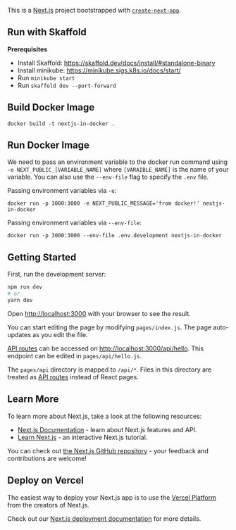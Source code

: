 This is a [Next.js](https://nextjs.org/) project bootstrapped with [`create-next-app`](https://github.com/vercel/next.js/tree/canary/packages/create-next-app).

## Run with Skaffold

**Prerequisites**

- Install Skaffold: https://skaffold.dev/docs/install/#standalone-binary
- Install minikube: https://minikube.sigs.k8s.io/docs/start/
- Run `minikube start`
- Run `skaffold dev --port-forward`

## Build Docker Image

```
docker build -t nextjs-in-docker .
```

## Run Docker Image

We need to pass an environment variable to the docker run command using `-e NEXT_PUBLIC_[VARIABLE_NAME]` where `[VARAIBLE_NAME]` is the name of your variable. You can also use the `--env-file` flag to specify the `.env` file.

Passing environment variables via `-e`:

```
docker run -p 3000:3000 -e NEXT_PUBLIC_MESSAGE='from docker!' nextjs-in-docker
```

Passing environment variables via `--env-file`:

```
docker run -p 3000:3000 --env-file .env.development nextjs-in-docker
```

## Getting Started

First, run the development server:

```bash
npm run dev
# or
yarn dev
```

Open [http://localhost:3000](http://localhost:3000) with your browser to see the result.

You can start editing the page by modifying `pages/index.js`. The page auto-updates as you edit the file.

[API routes](https://nextjs.org/docs/api-routes/introduction) can be accessed on [http://localhost:3000/api/hello](http://localhost:3000/api/hello). This endpoint can be edited in `pages/api/hello.js`.

The `pages/api` directory is mapped to `/api/*`. Files in this directory are treated as [API routes](https://nextjs.org/docs/api-routes/introduction) instead of React pages.

## Learn More

To learn more about Next.js, take a look at the following resources:

- [Next.js Documentation](https://nextjs.org/docs) - learn about Next.js features and API.
- [Learn Next.js](https://nextjs.org/learn) - an interactive Next.js tutorial.

You can check out [the Next.js GitHub repository](https://github.com/vercel/next.js/) - your feedback and contributions are welcome!

## Deploy on Vercel

The easiest way to deploy your Next.js app is to use the [Vercel Platform](https://vercel.com/new?utm_medium=default-template&filter=next.js&utm_source=create-next-app&utm_campaign=create-next-app-readme) from the creators of Next.js.

Check out our [Next.js deployment documentation](https://nextjs.org/docs/deployment) for more details.
